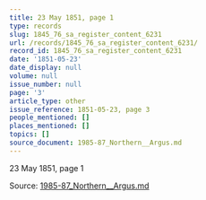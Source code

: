 ```yaml
---
title: 23 May 1851, page 1
type: records
slug: 1845_76_sa_register_content_6231
url: /records/1845_76_sa_register_content_6231/
record_id: 1845_76_sa_register_content_6231
date: '1851-05-23'
date_display: null
volume: null
issue_number: null
page: '3'
article_type: other
issue_reference: 1851-05-23, page 3
people_mentioned: []
places_mentioned: []
topics: []
source_document: 1985-87_Northern__Argus.md
---
```


23 May 1851, page 1

Source: [1985-87_Northern__Argus.md](/downloads/markdown/1985-87_Northern__Argus.md)
